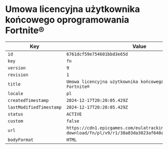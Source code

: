 # Umowa licencyjna użytkownika końcowego oprogramowania Fortnite®

| Key | Value |
| --- | ----- |
| `id` | `6761dcf59e754601bbd3e65d` |
| `key` | `fn` |
| `version` | `9` |
| `revision` | `1` |
| `title` | `Umowa licencyjna użytkownika końcowego oprogramowania Fortnite®` |
| `locale` | `pl` |
| `createdTimestamp` | `2024-12-17T20:20:05.429Z` |
| `lastModifiedTimestamp` | `2024-12-17T20:20:05.429Z` |
| `status` | `ACTIVE` |
| `custom` | `false` |
| `url` | `https://cdn1.epicgames.com/eulatracking-download/fn/pl/v9/r1/38a03da3023af640a41b62ca395238ee.pdf` |
| `bodyFormat` | `HTML` |

